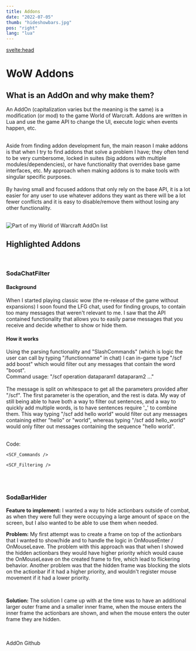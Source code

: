 ```yaml
---
title: Addons
date: "2022-07-05"
thumb: "hideshowbars.jpg"
pos: "right"
lang: "lua"
---
```


<script>
    import MDVideo from "$components/MDVideo.svelte"
    import Collapse from "$components/Collapse.svelte";
    import ButtonLink from "$components/ButtonLink.svelte";
    import SCF_Filtering from "$snippets/chatfilter_filtering.md"
    import SCF_Commands from "$snippets/chatfilter_commands.md"
    import SBH_BarHider from "$snippets/barhider.md"
</script>

<svelte:head>
<title>DavidB | AddOns</title>
</svelte:head>

<!-- <Button href="/">
</Button> -->

# WoW Addons
<section>

## What is an AddOn and why make them?
An AddOn (capitalization varies but the meaning is the same) is a modification (or mod) to the game World of Warcraft. Addons are written in Lua and use the game API to change the UI, execute logic when events happen, etc.  

<br>
Aside from finding addon development fun, the main reason I make addons is that when I try to find addons that solve a problem I have; they often tend to be very cumbersome, locked in suites (big addons with multiple modules/dependencies), or have functionality that overrides base game interfaces, etc. My approach when making addons is to make tools with singular specific purposes.
<br>
<br>
By having small and focused addons that only rely on the base API, it is a lot easier for any user to use whatever addons they want as there will be a lot fewer conflicts and it is easy to disable/remove them without losing any other functionality.  
<br>    
<br>

![Part of my World of Warcraft AddOn list ](/projectmedia/addons/addon_list.jpg "Part of my current AddOn list")
<br>

## Highlighted Addons
<br>

### SodaChatFilter

#### Background
When I started playing classic wow (the re-release of the game without expansions) I soon found the LFG chat, used for finding groups, to contain too many messages that weren't relevant to me. I saw that the API contained functionality that allows you to easily parse messages that you receive and decide whether to show or hide them. 
<br>

#### How it works
Using the parsing functionality and "SlashCommands" (which is logic the user can call by typing "/functionname" in chat) I can in-game type "/scf add boost" which would filter out any messages that contain the word "boost".
<br>
Command usage: "/scf operation dataparam1 dataparam2 ..."
<br>
<br>
The message is split on whitespace to get all the parameters provided after "/scf". The first parameter is the operation, and the rest is data. My way of still being able to have both a way to filter out sentences, and a way to quickly add multiple words, is to have sentences require '_' to combine them. This way typing "/scf add hello world" would filter out any messages containing either "hello" or "world", whereas typing "/scf add hello_world" would only filter out messages containing the sequence "hello world".

<br>
Code:
<Collapse title="Filter Commands Parsing">

    <SCF_Commands />
</Collapse>

<Collapse title="Filtering Behavior">

    <SCF_Filtering />
</Collapse>
<br>

<MDVideo width="1280" height="720" src="/projectmedia/addons/chatfilter.mp4" alt="video shows messages in wow chat appearing, chat filters getting added and then messages filtered appearing in yellow"/>

<br>

### SodaBarHider

**Feature to implement:** I wanted a way to hide actionbars outside of combat, as when they were full they were occupying a large amount of space on the screen, but I also wanted to be able to use them when needed.
<br>

**Problem:** My first attempt was to create a frame on top of the actionbars that I wanted to show/hide and to handle the logic in OnMouseEnter / OnMouseLeave. The problem with this approach was that when I showed the hidden actionbars they would have higher priority which would cause the OnMouseLeave on the created frame to fire, which lead to flickering behavior. Another problem was that the hidden frame was blocking the slots on the actionbar if it had a higher priority, and wouldn't register mouse movement if it had a lower priority.

<br>

**Solution:** The solution I came up with at the time was to have an additional larger outer frame and a smaller inner frame, when the mouse enters the inner frame the actionbars are shown, and when the mouse enters the outer frame they are hidden.

<Collapse title="Bar Hiding Behavior">
    <SBH_BarHider />
</Collapse>

<br>

<MDVideo width="1280" height="720" src="/projectmedia/addons/showhidebars.mp4" alt="a video showing the actionbars in wow overlaid with green rectangles, the actionbars disappearing and reappearing when the mouse enters the outer and inner rectangles"/>

<br>

<ButtonLink href="https://github.com/orgs/SodaAddons/repositories">
    AddOn Github
</ButtonLink>
</section>